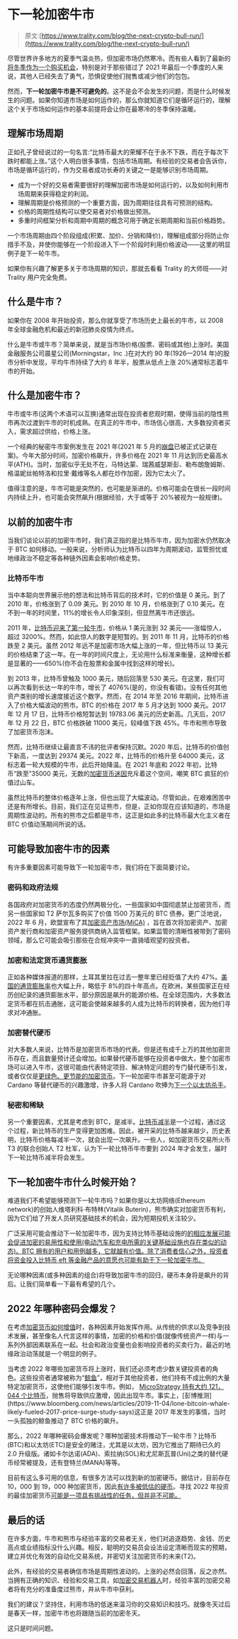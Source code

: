 # 下一轮加密牛市

> 原文:[https://www.trality.com/blog/the-next-crypto-bull-run/](https://www.trality.com/blog/the-next-crypto-bull-run/)

尽管世界许多地方的夏季气温炎热，但加密市场仍然寒冷。而有些人看到了最新的 [将冬季作为一个购买机会](/blog/crypto-winter-a-buyers-market)，特别是对于那些错过了 2021 年最后一个季度的人来说，其他人已经失去了勇气，恐惧促使他们抛售或减少他们的包包。

然而，**下一轮加密牛市是不可避免的**。这不是会不会发生的问题，而是什么时候发生的问题。如果你知道市场是如何运作的，那么你就知道它们是循环运行的，理解这个关于市场如何运作的基本前提将会让你在最寒冷的冬季保持温暖。

## 理解市场周期

正如孔子曾经说过的一句名言:“比特币最大的荣耀不在于永不下跌，而在于每次下跌时都能上涨。”这个人明白很多事情，包括市场周期。有经验的交易者会告诉你，市场是循环运行的，作为交易者成功长寿的关键之一是能够识别市场周期。

*   成为一个好的交易者需要很好的理解加密市场是如何运行的，以及如何利用市场周期来获得稳定的利润。
*   理解周期是价格预测的一个重要方面，因为周期往往具有可预测的结构。
*   价格的周期性结构可以使交易者对价格做出预测。
*   多重时间框架分析和周期中周期的概念可用于确定长期周期和当前价格趋势。

一个市场周期由四个阶段组成(积累、加价、分销和降价)，理解组成部分将防止你措手不及，并使你能够在一个阶段进入下一个阶段时利用价格波动——这里的明显例子是下一轮牛市。

如果你有兴趣了解更多关于市场周期的知识，那就去看看 Trality 的大师班——对 Trality 用户完全免费。

## 什么是牛市？

如果你在 2008 年开始投资，那么你就享受了市场历史上最长的牛市，以 2008 年全球金融危机和最近的新冠肺炎疫情为终点。

什么是牛市或牛市？简单来说，就是当市场价格(股票、密码或其他)上涨时。美国金融服务公司晨星公司(Morningstar，Inc .)在对大约 90 年(1926—2014 年)的股市分析中发现，平均牛市持续了大约 8 年半，股票从低点上涨 20%通常标志着牛市的开始。

## 什么是加密牛市？

牛市或牛市(这两个术语可以互换)通常出现在投资者悲观时期，使得当前的隐性熊市再次过渡到牛市的时机成熟。在真正的牛市中，市场信心很高，大多数投资者买入，需求超过供给，价格上涨。

一个经典的秘密牛市案例发生在 2021 年(2021 年 5 月的[崩盘](https://blog.chainalysis.com/reports/cryptocurrency-price-crash-may-2021/)已被正式记录在案)。今年大部分时间，加密价格飙升，许多价格在 2021 年 11 月达到历史最高水平(ATH)。当时，加密似乎无处不在，马特达蒙、瑞茜威瑟斯彭、勒布朗詹姆斯、格温妮丝帕特洛和拉里·戴维等名人都在炒作加密，因为它太火了。

值得注意的是，牛市可能是突然的，也可能是渐进的。价格可能会在很长一段时间内持续上升，也可能会突然飙升(根据经验，大于或等于 20%被视为一般规律)。

## 以前的加密牛市

当我们谈论以前的加密牛市时，我们真正指的是比特币牛市，因为加密水仍然取决于 BTC 如何移动。一般来说，分析师认为比特币以四年为周期波动，监管担忧或地缘政治不稳定等各种链外因素会影响价格走势。

### 比特币牛市

当中本聪向世界展示他的想法和比特币背后的技术时，它的价值是 0 美元。到了 2010 年，价格涨到了 0.09 美元。到 2010 年 10 月，价格涨到了 0.10 美元。在不到一年的时间里，11%的增长令人印象深刻，但显然离牛市还很远。

2011 年，[比特币迎来了第一轮牛市](https://bitcoin.org/bitcoin.pdf)，价格从 1 美元涨到 32 美元——涨幅惊人，超过 3200%。然而，如此惊人的数字是短暂的。到 2011 年 11 月，比特币的价格跌至 2 美元。虽然 2012 年远不是加密市场大幅上涨的一年，但比特币以 13 美元的价格结束了这一年。在一年的时间尺度上，无论用什么标准来衡量，这种增长都是显著的——650%(你不会在股票和金属中找到这样的增长)。

到 2013 年，比特币曾触及 1000 美元，随后回落至 530 美元。在这里，我们可以再次看到长达一年的牛市，增长了 4076%(是的，你没有看错)。没有任何其他资产类别的增长速度接近这个数字。然而，在 2014 年至 2016 年期间，比特币进入了价格大幅波动的熊市。BTC 的价格在 2017 年 5 月才达到 1000 美元。2017 年 12 月 17 日，比特币价格短暂达到 19783.06 美元的历史新高。几天后，2017 年 12 月 22 日，BTC 价格跌破 11000 美元，较峰值下跌 45%。牛市和熊市导致了加密货币泡沫。

然而，比特币继续让最直言不讳的批评者保持沉默。2020 年后，比特币的价值创下新高，一度达到 29374 美元。2022 年，比特币的价格升至 64000 美元，这标志着一轮大规模的牛市，此后开始降温。在 2021 年底和 2022 年初，比特币“跌至”35000 美元，无数的[加密货币迷因](/blog/funniest-crypto-memes)充斥着这个空间，嘲笑 BTC 疯狂的价值过山车。

虽然比特币的整体价格逐年上涨，但也出现了大幅波动。尽管如此，在艰难困苦中还是有所增长。目前，我们正在见证熊市，但是，正如你现在应该知道的，市场是周期性波动的。所有的熊市之后都是牛市，这正是如此多的比特币最大化主义者在 BTC 价值动荡期间所说的话。

## 可能导致加密牛市的因素

有许多重要因素可能导致下一轮加密牛市，我们将在下面简要讨论。

### 密码和政府法规

各国政府对加密货币的态度仍然两极分化，一些国家如中国彻底禁止加密货币，而另一些国家如 T2 萨尔瓦多购买了价值 1500 万美元的 BTC 债券。更广泛地说，2022 年 6 月，欧盟宣布了其[加密资产市场(MiCA)](https://www.consilium.europa.eu/en/press/press-releases/2022/06/30/digital-finance-agreement-reached-on-european-crypto-assets-regulation-mica/) ，旨在首次将加密资产、加密资产发行商和加密资产服务提供商纳入监管框架。如果监管的清晰性被带到了密码领域，那么它可能会吸引那些在合规冲突中一直骑墙观望的投资者。

### 加密和法定货币通货膨胀

正如各种媒体报道的那样，土耳其里拉在过去一整年里已经贬值了大约 47%。[美国的通货膨胀率](https://www.theguardian.com/us-news/2022/mar/10/us-inflation-increase-labor-department-report-latest)也大幅上升，略低于 8%的四十年高点。在欧洲，某些国家正在经历创纪录的通货膨胀水平，部分原因是飙升的能源价格。在全球范围内，大多数法定货币都在抗击通胀，这可能会使越来越多的人成为比特币的转换者，因为他们寻求对冲通胀。

### 加密替代硬币

对大多数人来说，比特币是加密货币市场的代表。但是还有成千上万的其他加密货币存在，而且数量预计还会增加。如果替代硬币能够在投资者中做大，整个加密市场可以进入牛市，这很可能由代表特定项目、解决特定问题的专门替代硬币引发，或者仅仅是[更绿色、更节能的加密货币](/blog/most-energy-efficient-cryptocurrencies)。下一轮加密牛市甚至可能源于对 Cardano 等替代硬币的兴趣激增，许多人将 Cardano 吹捧为[下一个以太坊杀手](/blog/cardano-versus-ethereum)。

### 秘密和稀缺

另一个重要因素，尤其是考虑到 BTC，是减半。[比特币减半](https://www.deltecbank.com/2022/02/28/bitcoin-halving-2024/?locale=en)是一个过程，通过这个过程，新比特币的生产变得更加困难。因此，被开采的比特币越来越少，历史表明，比特币价格每减半一次，就会出现一次飙升。一些人，如加密货币交易所火币 T3 的联合创始人 T2 杜军，认为下一轮比特币牛市要到 2024 年才会发生，届时下一轮比特币减半将会发生。

## 下一轮加密牛市什么时候开始？

难道我们不希望能够预测下一轮牛市吗？如果你是以太坊网络(Ethereum network)的创始人维塔利科·布特林(Vitalik Buterin)，熊市确实对加密货币有利，因为它们给了开发人员研究基础技术的机会，因为短期投机关注较少。

广泛采用可能会推动下一轮加密牛市，因为支持比特币基础设施的[的相应发展可能会促进加密的易用性和使用(电动汽车和充电所需的关键基础设施也存在类似的动态)。BTC 拥有的用户和用例越多，它就越有价值。除了消费者信心之外，投资者将资金投入比特币 eft 等金融产品的意愿也可能有助于下一轮加密牛市。](https://www.forbes.com/sites/kjartanrist/2022/07/06/despite-the-crypto-dip-bitcoin-infrastructure-startups-are-ripe-for-investment/?sh=326328f7891b)

无论哪种因素(或多种因素的组合)将导致加密牛市的回归，硬币本身将是飙升的背后。让我们简单看一下最有希望的几个。

## 2022 年哪种密码会爆发？

在考虑[加密货币如何增值](/blog/how-does-cryptocurrency-gain-value)时，各种因素开始发挥作用。从传统的供求以及竞争到技术发展，甚至像名人代言这样的事情，加密的价格和价值(就像传统资产一样)与一系列外部因素联系在一起。社会和政治变量也会影响投资者的买卖行为，最近的地缘政治动荡就是一个明显的例子。

当考虑 2022 年哪些加密货币将上涨时，我们还必须考虑少数关键投资者的角色。这些投资者通常被称为“[鲸鱼](https://www.iexpats.com/top-10-crypto-whales/)”，相对于其他投资者，他们持有不成比例的大量特定加密货币，这使他们能够引发牛市。例如， [MicroStrategy 持有大约 121，044 个比特币](https://qz.com/2118492/the-biggest-corporate-holder-of-bitcoin-is-not-square-or-tesla/#:~:text=The%20biggest%20corporate%20crypto%20holder,than%20its%20nearest%20contender%2C%20Tesla.)，抛售将导致供应激增，因此出现牛市。事实上，[彭博推测](https://www.bloomberg.com/news/articles/2019-11-04/lone-bitcoin-whale-likely-fueled-2017-price-surge-study-says)这正是 2017 年发生的事情，当时一头孤独的鲸鱼推动了 BTC 价格的飙升。

那么，2022 年哪种密码会爆发呢？哪种加密技术将推动下一轮牛市？比特币(BTC)和以太坊(ETC)是安全的赌注，尤其是以太坊，因为它推出了期待已久的 2.0 升级版。诸如卡尔达诺(ADA)、索拉纳(SOL)和尤尼斯瓦普(Uni)之类的替代硬币经常被提及，还有登特兰(MANA)等等。

目前有这么多可用的信息，有很多方法可以找到新的加密硬币。据估计，目前存在 10，000 到 19，000 种加密货币，因此[有许多被低估的硬币](/blog/most-undervalued-crypto)。寻找 2022 年投资的最佳加密货币[可能是一项具有挑战性的任务，但并非不可能。](/blog/best-cryptocurrencies-to-invest-in)

## 最后的话

在许多方面，牛市和熊市与经验丰富的交易者无关，他们对追逐趋势、金钱、历史高点或业绩指标没什么兴趣。相反，聪明的交易员会设法设定清晰而现实的预期，建立并优化有效的自动化交易系统，并密切关注加密货币的未来(T2)。

此外，有经验的交易者确信市场是周期性波动的。上涨的必然会回落，反之亦然。当拥有正确的知识、经验和交易工具，如[加密交易机器人](/blog/crypto-trading-bots)时，经验丰富的加密交易者将有充分的准备度过熊市，并从牛市中获利。

我们的建议？坚持住，利用市场的低迷来温习你的交易知识和技巧。就像冬天过后是春天一样，加密牛市也将跟随当前的加密冬天。

这只是时间问题。